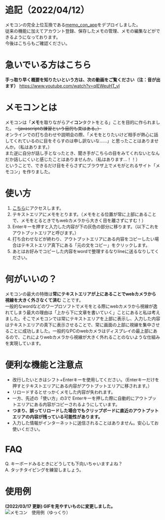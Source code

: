 # 追記（2022/04/12）
メモコンの完全上位互換である[memo_con_app](https://github.com/ken-hashimoto/memo_con_app)をデプロイしました。  
従来の機能に加えてアカウント登録、保存したメモの管理、メモの編集などができるようになっております。  
今後はこちらもご確認ください。
# 急いでいる方はこちら
**手っ取り早く概要を知りたいという方は、次の動画をご覧ください（注：音が出ます）** https://www.youtube.com/watch?v=qIEWeuHT_yI
# メモコンとは
メモコンは「**メモ**を取りながらアイ**コン**タクトをとる」ことを目的に作られました。 ~~（javascriptの練習という目的も実はある。）~~   
オンラインでの打ち合わせや説明会の際、「メモをとりたいけど相手が熱心に話してくれているのに目をそらすのは申し訳ないな……」と思ったことはありませんか。（私はあります。）  
また逆に自分が話し手となったとき、聞き手がこちらの目をみてくれないとなんだか話しにくいと感じたことはありませんか。（私はあります…！！）  
ということで、できるだけ目をそらさずにブラウザ上でメモがとれるサイト「メモコン」を作りました。
# 使い方
1. [こちら](https://ken-hashimoto.github.io/memo_con/)にアクセスします。
1. テキストエリアにメモをとります。（メモをとる位置が常に上部にあることで、メモをとるときでもwebカメラから大きく目を離さずにすむ！）
1. Enterキーを押すと入力した内容が下の灰色の部分に移ります。（以下これをアウトプットエリアと呼びます。）
1. 打ち合わせなどが終わり、アウトプットエリアにある内容をコピーしたい場合はテキストエリア真下にある「元の文をコピー」をクリックします。
1. あとはお好みでコピーした内容をwordで整理するなりlineに送るなりしてください。
# 何がいいの？
メモコンの最大の特徴は**常にテキストエリアが上にあることでwebカメラから視線を大きく外さなくて済む** ことです。  
一般的なwordなどのワープロソフトでメモをとる際にwebカメラから視線が逸れてしまう最大の理由は「上から下に文章を書いていく」ことにあると私は考えました。そこでメモコンでは常にテキストエリアを上部に表示し、入力した内容はテキストエリアの真下に表示させることで、常に画面の上部に視線を集中させることに成功しました。一般的なPCのwebカメラはディスプレイの最上部にあるので、これによりwebカメラから視線が大きく外れることのないような仕組みを実現しています。

# 便利な機能と注意点
* 改行したいときはシフト+Enterキーを使用してください。（Enterキーだけを押すとテキストエリアにある内容がアウトプットエリアに移されます。）
* リロードするとせっかくメモした内容が失われます。
* 一方、先述の「使い方」の3で Enterキーを押した際に自動的にアウトプットエリアにある内容がコピーされるようにしています。
* **つまり、誤ってリロードした場合でもクリップボードに直近のアウトプットエリアの内容が残っている可能性があります。**
* 入力した情報がインターネットに送信されることはありません。安心してお使いください。
# FAQ
Q. キーボードみるときにどうしても下向いちゃいますよね？  
A. タッチタイピングを練習しましょう。
# 使用例
**(2022/03/17 更新)
GIFを見やすいものに変更しました。**
![メモコン　使用例（ゆっくり）](https://user-images.githubusercontent.com/98263011/158780150-7c4577b2-40a0-4a53-a330-33d78b8c39b0.gif)
